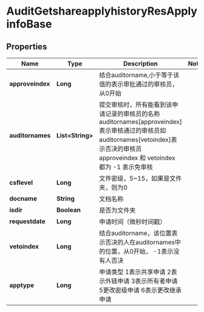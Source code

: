 # AuditGetshareapplyhistoryResApplyinfoBase

## Properties
Name | Type | Description | Notes
------------ | ------------- | ------------- | -------------
**approveindex** | **Long** | 结合auditorname,小于等于该值的表示审批通过的审核员，从0开始 | 
**auditornames** | **List&lt;String&gt;** | 提交审核时，所有能看到该申请记录的审核员的名称  auditornames[approveindex]表示审核通过的审核员如auditornames[vetoindex]表示否决的审核员  approveindex 和 vetoindex 都为 -1 表示免审核 | 
**csflevel** | **Long** | 文件密级，5~15，如果是文件夹，则为0 | 
**docname** | **String** | 文档名称 | 
**isdir** | **Boolean** | 是否为文件夹 | 
**requestdate** | **Long** | 申请时间（微秒时间戳） | 
**vetoindex** | **Long** | 结合auditorname，该位置表示否决的人在auditornames中的位置，从0开始，  -1表示没有人否决 | 
**apptype** | **Long** | 申请类型  1表示共享申请  2表示外链申请  3表示所有者申请  5更改密级申请  6表示更改继承申请 | 
